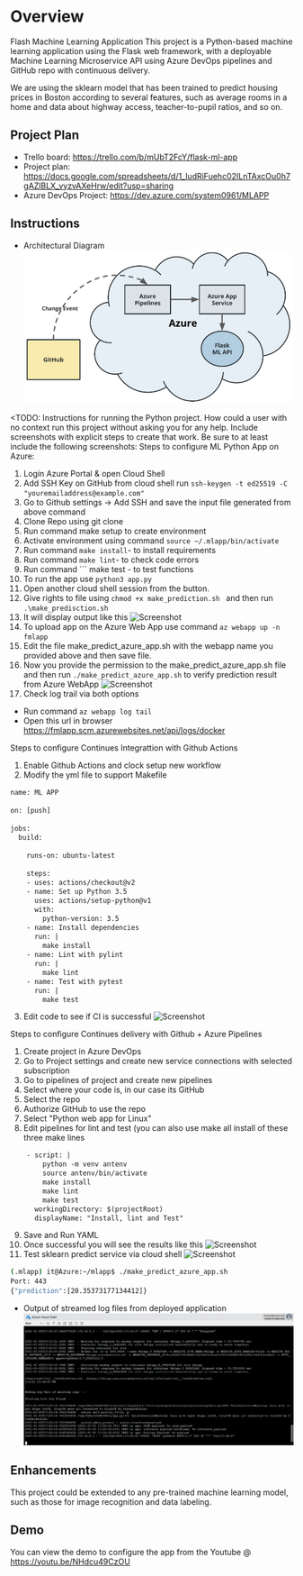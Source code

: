 # Overview
Flash Machine Learning Application
This project is a Python-based machine learning application using the Flask web framework, with a deployable Machine Learning Microservice API using Azure DevOps pipelines and GitHub repo with continuous delivery.

We are using the sklearn model that has been trained to predict housing prices in Boston according to several features, such as average rooms in a home and data about highway access, teacher-to-pupil ratios, and so on. 

## Project Plan

* Trello board: https://trello.com/b/mUbT2FcY/flask-ml-app
* Project plan: https://docs.google.com/spreadsheets/d/1_ludRiFuehc02ILnTAxcOu0h7gAZlBLX_vyzvAXeHrw/edit?usp=sharing
* Azure DevOps Project: https://dev.azure.com/system0961/MLAPP

## Instructions

* Architectural Diagram 
![Screenshot](screens/cd-diagram.png)

<TODO:  Instructions for running the Python project.  How could a user with no context run this project without asking you for any help.  Include screenshots with explicit steps to create that work. Be sure to at least include the following screenshots:
Steps to configure ML Python App on Azure:
1. Login Azure Portal & open Cloud Shell
2. Add SSH Key on GitHub from cloud shell run
``` ssh-keygen -t ed25519 -C "youremailaddress@example.com" ```
3. Go to Github settings -> Add SSH and save the input file generated from above command
4. Clone Repo using git clone 
5. Run command make setup to create environment
6. Activate environment using command ``` source ~/.mlapp/bin/activate ```
5. Run command ``` make install ```- to install requirements
6. Run command ``` make lint ```- to check code errors
7. Run command ``` make test - to test functions
8. To run the app use ``` python3 app.py ```
9. Open another cloud shell session from the button.
10. Give rights to file using ```chmod +x make_prediction.sh ``` and then run ``` .\make_predisction.sh ```
11. It will display output like this 
![Screenshot](screens/pred.png)
12. To upload app on the Azure Web App use command ``` az webapp up -n fmlapp ```
13. Edit the file make_predict_azure_app.sh with the webapp name you provided above and then save file.
14. Now you provide the permission to the make_predict_azure_app.sh file and then run ``` ./make_predict_azure_app.sh ``` to verify prediction result from Azure WebApp
![Screenshot](screens/testprod.png)
15. Check log trail via both options
   - Run command ``` az webapp log tail ```
   - Open this url in browser https://fmlapp.scm.azurewebsites.net/api/logs/docker

Steps to configure Continues Integrattion with Github Actions
1. Enable Github Actions and clock setup new workflow
2. Modify the yml file to support Makefile 
```
name: ML APP

on: [push]

jobs:
  build:

    runs-on: ubuntu-latest

    steps:
    - uses: actions/checkout@v2
    - name: Set up Python 3.5
      uses: actions/setup-python@v1
      with:
        python-version: 3.5
    - name: Install dependencies
      run: |
        make install
    - name: Lint with pylint
      run: |
        make lint
    - name: Test with pytest
      run: |
        make test

```
3. Edit code to see if CI is successful
![Screenshot](screens/ci.png)

Steps to configure Continues delivery with Github + Azure Pipelines
1. Create project in Azure DevOps
2. Go to Project settings and create new service connections with selected subscription
3. Go to pipelines of project and create new pipelines
4. Select where your code is, in our case its GitHub
5. Select the repo
6. Authorize GitHub to use the repo
7. Select "Python web app for Linux"
8. Edit pipelines for lint and test (you can also use make all install of these three make lines
```
    - script: |
        python -m venv antenv
        source antenv/bin/activate
        make install
        make lint
        make test
      workingDirectory: $(projectRoot)
      displayName: "Install, lint and Test"
```
9. Save and Run YAML
10. Once successful you will see the results like this
![Screenshot](screens/cd.png)
13. Test sklearn predict service via cloud shell
![Screenshot](screens/testprod.png)

```bash
(.mlapp) it@Azure:~/mlapp$ ./make_predict_azure_app.sh
Port: 443
{"prediction":[20.35373177134412]}
```

* Output of streamed log files from deployed application
![Screenshot](screens/log.png)


## Enhancements

This project could be extended to any pre-trained machine learning model, such as those for image recognition and data labeling.

## Demo 

You can view the demo to configure the app from the Youtube @ https://youtu.be/NHdcu49CzOU


